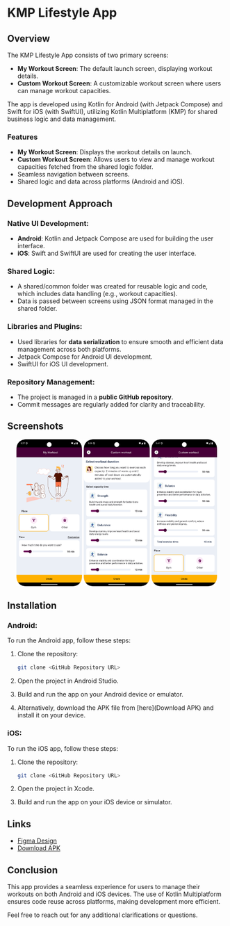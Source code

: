 # KMP Lifestyle App

## Overview

The KMP Lifestyle App consists of two primary screens:

- **My Workout Screen**: The default launch screen, displaying workout details.
- **Custom Workout Screen**: A customizable workout screen where users can manage workout capacities.

The app is developed using Kotlin for Android (with Jetpack Compose) and Swift for iOS (with SwiftUI), utilizing Kotlin Multiplatform (KMP) for shared business logic and data management.

### Features
- **My Workout Screen**: Displays the workout details on launch.
- **Custom Workout Screen**: Allows users to view and manage workout capacities fetched from the shared logic folder.
- Seamless navigation between screens.
- Shared logic and data across platforms (Android and iOS).

## Development Approach

### Native UI Development:
- **Android**: Kotlin and Jetpack Compose are used for building the user interface.
- **iOS**: Swift and SwiftUI are used for creating the user interface.

### Shared Logic:
- A shared/common folder was created for reusable logic and code, which includes data handling (e.g., workout capacities).
- Data is passed between screens using JSON format managed in the shared folder.

### Libraries and Plugins:
- Used libraries for **data serialization** to ensure smooth and efficient data management across both platforms.
- Jetpack Compose for Android UI development.
- SwiftUI for iOS UI development.

### Repository Management:
- The project is managed in a **public GitHub repository**.
- Commit messages are regularly added for clarity and traceability.

## Screenshots
<p align="center">
  <img src="https://github.com/DevenDeveloper/Lifestyle_App/blob/main/Screenshots/Screenshot_20241229_203803.png" width="30%" />
  <img src="https://github.com/DevenDeveloper/Lifestyle_App/blob/main/Screenshots/Screenshot_20241229_204001.png" width="30%" />
  <img src="https://github.com/DevenDeveloper/Lifestyle_App/blob/main/Screenshots/Screenshot_20241229_204107.png" width="30%" />
</p>

## Installation

### Android:
To run the Android app, follow these steps:

1. Clone the repository:
   ```bash
   git clone <GitHub Repository URL>
   ```

2. Open the project in Android Studio.

3. Build and run the app on your Android device or emulator.

4. Alternatively, download the APK file from [here](Download APK) and install it on your device.

### iOS:
To run the iOS app, follow these steps:

1. Clone the repository:
   ```bash
   git clone <GitHub Repository URL>
   ```

2. Open the project in Xcode.

3. Build and run the app on your iOS device or simulator.

## Links
- [Figma Design](<[Figma Design URL](https://www.figma.com/design/pN6ZEwX1UwHUpMDKPxnrHf/Lifestyle-App?node-id=2-2087&t=V4vfIUiBFXid6nmg-0)>)
- [Download APK](<[Download APK URL](https://we.tl/t-3cltkHPzZ9)>)

## Conclusion

This app provides a seamless experience for users to manage their workouts on both Android and iOS devices. The use of Kotlin Multiplatform ensures code reuse across platforms, making development more efficient.

Feel free to reach out for any additional clarifications or questions.

